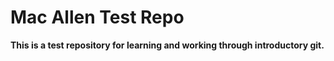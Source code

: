 # Mac Allen Test Repo
<strong>This is a test repository for learning and working through introductory git.</strong>
